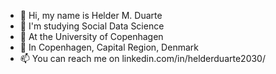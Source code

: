 
- 👀 Hi, my name is Helder M. Duarte
- 👋 I'm studying Social Data Science
- 💞️ At the University of Copenhagen
- 🌱 In Copenhagen, Capital Region, Denmark
- 📫 You can reach me on linkedin.com/in/helderduarte2030/

<!---
helderduarte2030/helderduarte2030 is a ✨ special ✨ repository because its `README.md` (this file) appears on your GitHub profile.
You can click the Preview link to take a look at your changes.
--->
